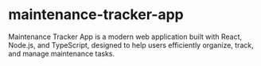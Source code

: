 # maintenance-tracker-app
Maintenance Tracker App is a modern web application built with React, Node.js, and TypeScript, designed to help users efficiently organize, track, and manage maintenance tasks.
